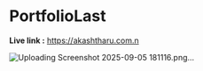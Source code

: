 # PortfolioLast

**Live link :** https://akashtharu.com.n





![Uploading Screenshot 2025-09-05 181116.png…]()

